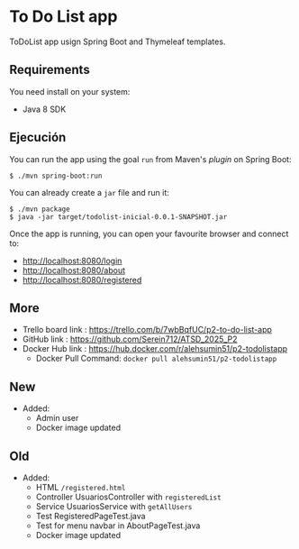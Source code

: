 # To Do List app

ToDoList app usign Spring Boot and Thymeleaf templates.

## Requirements

You need install on your system:

- Java 8 SDK

## Ejecución

You can run the app using the goal `run` from Maven's _plugin_ 
on Spring Boot:

```
$ ./mvn spring-boot:run 
```   

You can already create a `jar` file and run it:

```
$ ./mvn package
$ java -jar target/todolist-inicial-0.0.1-SNAPSHOT.jar 
```

Once the app is running, you can open your favourite browser and connect to:

- [http://localhost:8080/login](http://localhost:8080/login)
- [http://localhost:8080/about](http://localhost:8080/about)
- [http://localhost:8080/registered](http://localhost:8080/registered)


## More

- Trello board link : 	https://trello.com/b/7wbBqfUC/p2-to-do-list-app 
- GitHub link :			https://github.com/Serein712/ATSD_2025_P2
- Docker Hub link : 	https://hub.docker.com/r/alehsumin51/p2-todolistapp
  - Docker Pull Command:	`docker pull alehsumin51/p2-todolistapp`

## New
- Added:
  - Admin user
  - Docker image updated

## Old
- Added:
  - HTML `/registered.html`
  - Controller UsuariosController with `registeredList`
  - Service UsuariosService with `getAllUsers`
  - Test RegisteredPageTest.java 
  - Test for menu navbar in AboutPageTest.java
  - Docker image updated